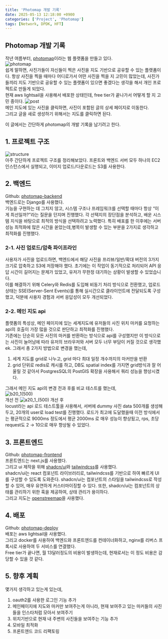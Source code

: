 ```yaml
---
title: 'Photomap 개발 기록'
date: 2025-05-13 12:18:00 +0900
categories: ['Project', 'Photomap']
tags: [Network, DPDK, HFT]
---
```


## Photomap 개발 기록
작년 여름부터, [photomap](https://photomap.pics)이라는 웹 플랫폼을 만들고 있다.  
![photomap](../../assets/img/photomap/main.png)  
쉽게 말하면, 사진가들이 자신들이 찍은 사진을 지도 기반으로 공유할 수 있는 플랫폼이다. 항상 사진을 찍을 때마다 어디로가서 어떤 사진을 찍을 지 고민이 많았는데, 사진가들끼리 지도 기반으로 공유할 수 있는 플랫폼이 있으면 좋겠다는 생각을 해서 개인 프로젝트로 만들게 되었다.  
현재 aws lightsail을 사용해서 배포한 상태인데, free tier가 끝나가서 어떻게 할 지 고민 중이다.
![post](../../assets/img/photomap/post.png)  
메인 지도에 있는 사진을 클릭하면, 사진이 포함된 글의 상세 페이지로 이동한다.  
그리고 글을 새로 생성하기 위해서는 지도를 클릭하면 된다.  

이 글에서는 간단하게 photomap의 개발 기록을 남기려고 한다.



## 1. 프로젝트 구조
![structure](../../assets/img/photomap/structure.png)  
아주 간단하게 프로젝트 구조를 정리해보았다.
프론트와 백엔드 서버 모두 하나의 EC2 인스턴스에서 실행되고, 이미지 업로드/다운로드는 S3를 사용한다.  

## 2. 백엔드
Github: [photomap-backend](https://github.com/dgg1dbg/photomap-django)  
백엔드로는 Django를 사용했다.  
기능을 구현하는 데 그치지 않고, 시스템 구조나 프레임워크를 선택할 때마다 항상 “이게 최선일까?”라는 질문을 던지며 진행했다. 각 선택지의 장단점을 분석하고, 배운 시스템 지식을 바탕으로 최적의 방식을 선택하려고 노력했다. 특히 배포를 한 이후에는 서버 성능 최적화에 많은 시간을 쏟았는데,병목이 발생할 수 있는 부분을 2가지로 생각하고 최적화를 진행했다.
### 2-1. 사진 업로드/압축 파이프라인
사용자가 사진을 업로드하면, 백엔드에서 해당 사진을 프리뷰/일반/확대 버전의 3가지 크기로 압축하고 S3에 저장해야 했다.
초기에는 이 작업이 동기적으로 처리되어 API 응답 시간이 길어지는 문제가 있었고, 유저가 무한정 대기하는 상황이 발생할 수 있었습니다.  
이를 해결하기 위해 Celery와 Redis를 도입해 비동기 처리 방식으로 전환했고, 업로드 상태는 SSE(Server-Sent Events)를 통해 실시간으로 클라이언트에 전달되도록 구성했고, 덕분에 사용자 경험과 서버 응답성이 모두 개선되었다.
### 2-2. 메인 지도 api
플랫폼의 특성상, 메인 페이지에 있는 세계지도에 유저들의 사진 위치 마커를 요청하는 api의 호출이 가장 많을 것으로 판단하고 최적화를 진행했다.  
기존에는 단순히 모든 사진의 마커를 반환하는 방식으로 api를 구성했지만 이 방식으로는 사진이 늘어남에 따라 유저의 브라우저와 서버 모두 너무 부담이 커질 것으로 생각했ek. 그래서 총 2가지 방법으로 변경을 했는데,  
1. 세계 지도를 grid로 나누고, grid 마다 최대 일정 개수까지의 마커만을 반환
2. grid 단위로 redis로 캐시를 하고, DB도 spatial index를 가지면 grid방식과 잘 어울릴 것 같아서 PostgresSQL의 PostGIS 확장을 사용해서 쿼리 성능을 향상시켰다.  



그래서 메인 지도 api의 변경 전과 후를 비교 테스트를 했는데,  
![b20_1(500)](../../assets/img/photomap/b20_1(500).png)  
개선 전
![a20_1_(500)](../../assets/img/photomap/a20_1_(500).png)
개선 후  
locust라는 api 로드 테스트툴을 사용해서, 서버에 dummy 사진 data 500개를 생성해두고, 20개의 user로 load test를 진행했다. 
로드가 최고에 도달했을때 이전 방식에서는 평균적으로 9000ms 정도에서 평균 2000ms 로 매우 성능이 향상됬고, rps, 초당 request도 2 → 10으로 매우 향상될 수 있었다.



## 3. 프론트엔드
Github: [photomap-frontend](https://github.com/dgg1dbg/photomap-frontend)  
프론트엔드는 next.js를 사용했다.  
그리고 ui 제작을 위해 [shadcn/ui](https://ui.shadcn.com/)와 [tailwindcss](https://tailwindcss.com/)를 사용했다.  
shadcn/ui는 react 컴포넌트 라이브러리로, tailwindcss를 기반으로 하여 빠르게 UI를 구성할 수 있도록 도와준다.
shadcn/ui는 컴포넌트의 스타일을 tailwindcss로 작성할 수 있어, 매우 유연하게 커스터마이징할 수 있다. 또한, shadcn/ui는 컴포넌트의 상태를 관리하기 위한 훅을 제공하여, 상태 관리가 용이하다.  
그리고 지도는 [openstreemap](https://www.openstreetmap.org/)을 사용했다.  



## 4. 배포
Github: [photomap-deploy](https://github.com/dgg1dbg/photomap-deploy)  
배포는 aws lightsail을 사용했다.  
그리고 docker를 사용하여 백엔드와 프론트엔드를 컨테이너화하고, nginx를 리버스 프록시로 사용하여 두 서비스를 연결했다.  
Free tier가 끝나면, 월 13달러정도의 비용이 발생하는데, 현재로서는 이 정도 비용은 감당할 수 있을 것 같다.  


## 5. 향후 계획
몇가지 생각하고 있는게 있는데,
1. oauth2를 사용한 로그인 기능 추가
2. 메인페이지에 지도와 마커만 보여주는게 아니라, 현재 보여주고 있는 마커들의 사진들을 인스타처럼 모아서 보여주기
3. 위치기반으로 현재 내 주변의 사진들을 보여주는 기능 추가
4. 모바일 최적화
5. 프론트엔드 코드 리팩토링
